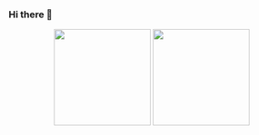 ### Hi there 👋
<div align="center">
<span>  </span>
<img height="170px" src="https://github-readme-stats.vercel.app/api?username=NebulaTechs" /><span>  </span><img height="170px" src="https://github-readme-stats.vercel.app/api/top-langs/?username=NebulaTechs&layout=compact&langs_count=8" />
<span>  </span>
</div>
